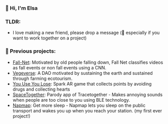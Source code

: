 ### :wave: Hi, I'm Elsa
### TLDR: 
* I love making a new friend, please drop a message (👯 especially if you want to work together on a project)

### 🦥 Previous projects:
* [Fall-Net](https://github.com/elsakoh/cs3244-g26): Motivated by old people falling down, Fall Net classifies videos as fall events or non fall events using a CNN. 
* [Vegeverse](https://github.com/elsakoh/vegeverse): A DAO motivated by sustaining the earth and sustained through farming ecotourism. 
* [You Use You Lose](https://drive.google.com/file/d/1mDStbG4HDh45QaJXEdpaJG-ORXGG5fzX/view?usp=sharing): Spark AR game that collects points by avoiding drugs and collecting hearts
* [SpaceTogether](https://github.com/jeannetoh99/SpaceTogether): Parody app of Tracetogether - Makes annoying sounds when people are too close to you using BLE technology.
* [Napmap](https://github.com/elsakoh/NapMap): Get more sleep - Napmap lets you sleep on the public transport and wakes you up when you reach your station. (my first ever project!)
